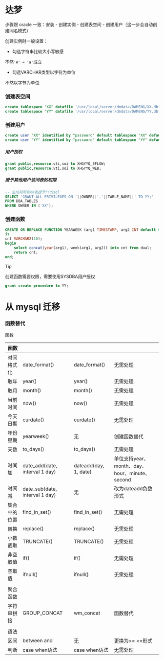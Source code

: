 # 达梦

步骤跟 oracle 一致：安装 - 创建实例 - 创建表空间 - 创建用户（这一步会自动创建同名模式）

创建实例时一般设置：

- 勾选字符串比较大小写敏感

不然`'A' = 'a'`成立

- 勾选VARCHAR类型以字符为单位

不然以字节为单位

### 创建表空间

```sql
create tablespace "XX" datafile '/usr/local/server/dmdata/DAMENG/XX.dbf' size 512 autoextend on next 512 maxsize unlimited;
create tablespace "YY" datafile '/usr/local/server/dmdata/DAMENG/YY.dbf' size 512 autoextend on next 512 maxsize unlimited;
```

### 创建用户

```sql
create user "XX" identified by "password" default tablespace "XX" default index tablespace "XX";
create user "YY" identified by "password" default tablespace "YY" default index tablespace "YY";
```

##### 用户授权

```sql
grant public,resource,vti,soi to XHGYYQ_EFLOW;
grant public,resource,vti,soi to XHGYYQ_WEB;
```

##### 授予其他用户访问表的权限

```sql
-- 生成将所有XX表授予YY的sql
SELECT 'GRANT ALL PRIVILEGES ON '||OWNER||'.'||TABLE_NAME||' TO YY;'
FROM DBA_TABLES
WHERE OWNER IN ('XX');
```

### 创建函数

```sql
CREATE OR REPLACE FUNCTION YEARWEEK (arg1 TIMESTAMP, arg2 INT default 0) return VARCHAR2 
is 
cnt VARCHAR2(10);
begin
	select concat(year(arg1), week(arg1, arg2)) into cnt from dual;
	return cnt;
end;
```

> [!TIP]
>
> 创建函数需要权限，需要使用SYSDBA用户授权
>
> ```sql
> grant create procedure to YY;
> ```

# 从 mysql 迁移

### 函数替代
函数 

| 函数         |                                |                       |                                                |
| ------------ | ------------------------------ | --------------------- | ---------------------------------------------- |
| 时间格式化   | date_format()                  | date_format()         | 无需处理                                       |
| 取年         | year()                         | year()                | 无需处理                                       |
| 取月         | month()                        | month()               | 无需处理                                       |
| 当前时间     | now()                          | now()                 | 无需处理                                       |
| 今天日期     | curdate()                      | curdate()             | 无需处理                                       |
| 年份星期     | yearweek()                     | 无                    | 创建函数替代                                   |
| 天数         | to_days()                      | to_days()             | 无需处理                                       |
| 时间加       | date_add(date, interval 1 day) | dateadd(day, 1, date) | 单位支持year、month、day、hour、minute、second |
| 时间减       | date_sub(date, interval 1 day) | 无                    | 改为dateadd负数形式                            |
| 集合中的位置 | find_in_set()                  | find_in_set()         | 无需处理                                       |
| 替换         | replace()                      | replace()             | 无需处理                                       |
| 小数截取     | TRUNCATE()                     | TRUNCATE()            | 无需处理                                       |
| 非空取值     | if()                           | if()                  | 无需处理                                       |
| 空取值       | ifnull()                       | ifnull()              | 无需处理                                       |
|              |                                |                       |                                                |
| 聚合函数     |                                |                       |                                                |
| 字符串拼接   | GROUP_CONCAT                   | wm_concat             | 函数替代                                       |
|              |                                |                       |                                                |
| 语法         |                                |                       |                                                |
| 区间         | between and                    | 无                    | 更换为>= <=形式                                |
| 判断         | case when语法                  | case when语法         | 无需处理                                       |